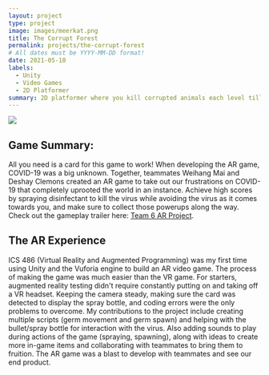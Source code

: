 ```yaml
---
layout: project
type: project
image: images/meerkat.png
title: The Corrupt Forest
permalink: projects/the-corrupt-forest
# All dates must be YYYY-MM-DD format!
date: 2021-05-10
labels:
  - Unity
  - Video Games
  - 2D Platformer
summary: 2D platformer where you kill corrupted animals each level till finding the source of the corruption in the forest. Developed by Zachary Chaikin, Jeffery Wood, and Dominic Buoni.
---
```


<img class="ui image" src="{{ site.baseurl }}/images/corruptforest.png">

## Game Summary:
All you need is a card for this game to work! When developing the AR game, COVID-19 was a big unknown. Together, teammates Weihang Mai and Deshay Clemons created an AR game to take out our frustrations on COVID-19 that completely uprooted the world in an instance. Achieve high scores by spraying disinfectant to kill the virus while avoiding the virus as it comes towards you, and make sure to collect those powerups along the way. Check out the gameplay trailer here: [Team 6 AR Project](https://www.youtube.com/watch?v=mgysvi5wWYg).

## The AR Experience
ICS 486 (Virtual Reality and Augmented Programming) was my first time using Unity and the Vuforia engine to build an AR video game. The process of making the game was much easier than the VR game. For starters, augmented reality testing didn't require constantly putting on and taking off a VR headset. Keeping the camera steady, making sure the card was detected to display the spray bottle, and coding errors were the only problems to overcome. My contributions to the project include creating multiple scripts (germ movement and germ spawn) and helping with the bullet/spray bottle for interaction with the virus. Also adding sounds to play during actions of the game (spraying, spawning), along with ideas to create more in-game items and collaborating with teammates to bring them to fruition. The AR game was a blast to develop with teammates and see our end product.

